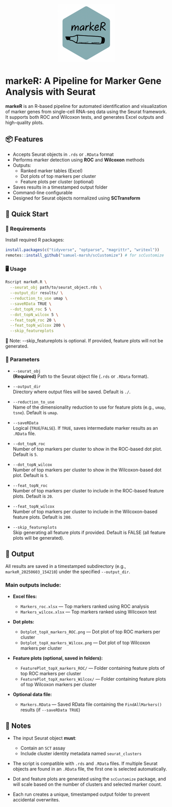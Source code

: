 <p align="center">
  <img src="markeR_hex.png" width="180"/>
</p>

# markeR: A Pipeline for Marker Gene Analysis with Seurat

**markeR** is an R-based pipeline for automated identification and visualization of marker genes from single-cell RNA-seq data using the Seurat framework. It supports both ROC and Wilcoxon tests, and generates Excel outputs and high-quality plots.

## 📦 Features

- Accepts Seurat objects in `.rds` or `.RData` format  
- Performs marker detection using **ROC** and **Wilcoxon** methods  
- Outputs:
  - Ranked marker tables (Excel)
  - Dot plots of top markers per cluster
  - Feature plots per cluster (optional)  
- Saves results in a timestamped output folder  
- Command-line configurable  
- Designed for Seurat objects normalized using **SCTransform**


## 🚀 Quick Start

### 🔧 Requirements

Install required R packages:

```r
install.packages(c("tidyverse", "optparse", "magrittr", "writexl"))
remotes::install_github("samuel-marsh/scCustomize") # for scCustomize
```

### 🖥️ Usage

```bash
Rscript markeR.R \
  --seurat_obj path/to/seurat_object.rds \
  --output_dir results/ \
  --reduction_to_use umap \
  --saveRData TRUE \
  --dot_topN_roc 5 \
  --dot_topN_wilcox 5 \
  --feat_topN_roc 20 \
  --feat_topN_wilcox 200 \
  --skip_featureplots
```
📌 Note: --skip_featureplots is optional. If provided, feature plots will not be generated.

### 📝 Parameters

- `--seurat_obj`  
  **(Required)** Path to the Seurat object file (`.rds` or `.RData` format).

- `--output_dir`  
  Directory where output files will be saved. Default is `./`.

- `--reduction_to_use`  
  Name of the dimensionality reduction to use for feature plots (e.g., `umap`, `tsne`). Default is `umap`.

- `--saveRData`  
  Logical (`TRUE`/`FALSE`). If `TRUE`, saves intermediate marker results as an `.RData` file.

- `--dot_topN_roc`  
  Number of top markers per cluster to show in the ROC-based dot plot. Default is `5`.

- `--dot_topN_wilcox`  
  Number of top markers per cluster to show in the Wilcoxon-based dot plot. Default is `5`.

- `--feat_topN_roc`  
  Number of top markers per cluster to include in the ROC-based feature plots. Default is `20`.

- `--feat_topN_wilcox`  
  Number of top markers per cluster to include in the Wilcoxon-based feature plots. Default is `200`.

- `--skip_featureplots`  
  Skip generating all feature plots if provided. Default is FALSE (all feature plots will be generated).

## 📂 Output

All results are saved in a timestamped subdirectory (e.g., `markeR_20250603_154210`) under the specified `--output_dir`.

### Main outputs include:

- **Excel files:**
  - `Markers_roc.xlsx` — Top markers ranked using ROC analysis
  - `Markers_wilcox.xlsx` — Top markers ranked using Wilcoxon test

- **Dot plots:**
  - `Dotplot_topX_markers_ROC.png` — Dot plot of top ROC markers per cluster
  - `Dotplot_topX_markers_Wilcox.png` — Dot plot of top Wilcoxon markers per cluster

- **Feature plots (optional, saved in folders):**
  - `FeaturePlot_topX_markers_ROC/` — Folder containing feature plots of top ROC markers per cluster
  - `FeaturePlot_topX_markers_Wilcox/` — Folder containing feature plots of top Wilcoxon markers per cluster

- **Optional data file:**
  - `Markers.RData` — Saved RData file containing the `FindAllMarkers()` results (if `--saveRData TRUE`)


## 📌 Notes

- The input Seurat object **must**:
  - Contain an `SCT` assay
  - Include cluster identity metadata named `seurat_clusters`

- The script is compatible with `.rds` and `.RData` files. If multiple Seurat objects are found in an `.RData` file, the first one is selected automatically.

- Dot and feature plots are generated using the `scCustomize` package, and will scale based on the number of clusters and selected marker count.

- Each run creates a unique, timestamped output folder to prevent accidental overwrites.

